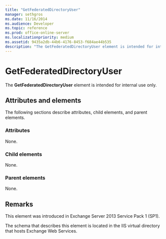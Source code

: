 ```yaml
---
title: "GetFederatedDirectoryUser"
manager: sethgros
ms.date: 11/16/2014
ms.audience: Developer
ms.topic: reference
ms.prod: office-online-server
ms.localizationpriority: medium
ms.assetid: 9435a2db-44b6-4176-8453-f684ae44b535
description: "The GetFederatedDirectoryUser element is intended for internal use only."
---
```


# GetFederatedDirectoryUser

The **GetFederatedDirectoryUser** element is intended for internal use only. 

## Attributes and elements

The following sections describe attributes, child elements, and parent elements.
  
### Attributes

None.
  
### Child elements

None.
  
### Parent elements

None.
  
## Remarks

This element was introduced in Exchange Server 2013 Service Pack 1 (SP1).
  
The schema that describes this element is located in the IIS virtual directory that hosts Exchange Web Services.
  

